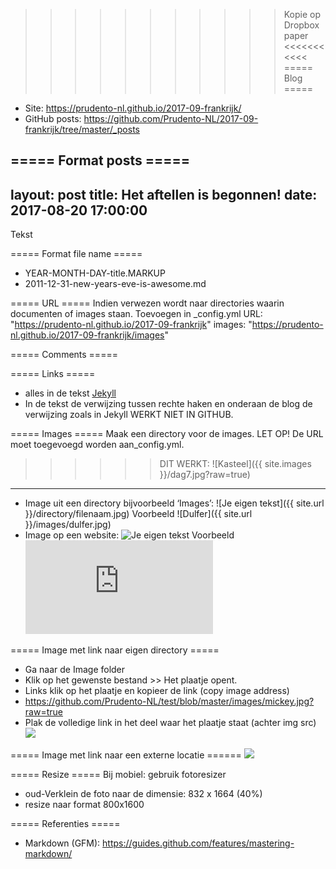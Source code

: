 >>>>>>>>>>> Kopie op Dropbox paper <<<<<<<<<<<
===== Blog =====
- Site: https://prudento-nl.github.io/2017-09-frankrijk/
- GitHub posts: https://github.com/Prudento-NL/2017-09-frankrijk/tree/master/_posts

===== Format posts =====
---
layout: post
title: Het aftellen is begonnen!
date: 2017-08-20 17:00:00
---
Tekst

===== Format file name =====
- YEAR-MONTH-DAY-title.MARKUP
- 2011-12-31-new-years-eve-is-awesome.md

===== URL =====
Indien verwezen wordt naar directories waarin documenten of images staan.
Toevoegen in _config.yml
URL: "https://prudento-nl.github.io/2017-09-frankrijk"
images: "https://prudento-nl.github.io/2017-09-frankrijk/images"

===== Comments =====
<!--- commentaar --->

===== Links =====
- alles in de tekst
  [Jekyll](http://jekyllrb.com/)
- In de tekst de verwijzing tussen rechte haken en onderaan de blog de verwijzing zoals in Jekyll WERKT NIET IN GITHUB.

===== Images =====
Maak een directory voor de images. LET OP! De URL moet toegevoegd worden aan_config.yml.

> > > > > > DIT WERKT:
![Kasteel]({{ site.images }}/dag7.jpg?raw=true)
--------------------------------------------
- Image uit een directory bijvoorbeeld ‘Images’:
  ![Je eigen tekst]({{ site.url }}/directory/filenaam.jpg)
  Voorbeeld ![Dulfer]({{ site.url }}/images/dulfer.jpg)
- Image op een website:
  ![Je eigen tekst](Hyperlink)
  Voorbeeld ![Mickey](https://forum.nl.forgeofempires.com/index.php?attachments/glitter_krabbel_plaatje_003-gif.881/)

===== Image met link naar eigen directory =====
- Ga naar de Image folder
- Klik op het gewenste bestand >> Het plaatje opent.
- Links klik op het plaatje en kopieer de link (copy image address)
- https://github.com/Prudento-NL/test/blob/master/images/mickey.jpg?raw=true
- Plak de volledige link in het deel waar het plaatje staat (achter img src)
  <a href="http://www.prudento.nl/">
    <img src="https://github.com/Prudento-NL/test/blob/master/images/mickey.jpg?raw=true">
  </a>

===== Image met link naar een externe locatie  ======
<a href="https://meta.stackoverflow.com/users/44330/jason-s">
 <img src="https://www.gravatar.com/avatar/dd5a7ef1476fb01998a215b1642dfd07?s=128&d=identicon&r=PG">
</a>

===== Resize =====
Bij mobiel: gebruik fotoresizer
- oud-Verklein de foto naar de dimensie: 832 x 1664 (40%)
- resize naar format 800x1600

===== Referenties =====

- Markdown (GFM): https://guides.github.com/features/mastering-markdown/
